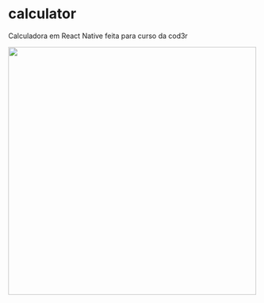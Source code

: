 # calculator
 Calculadora em React Native feita para curso da cod3r

<img src="https://i.imgur.com/rNq03CK.jpg" width="500" />
